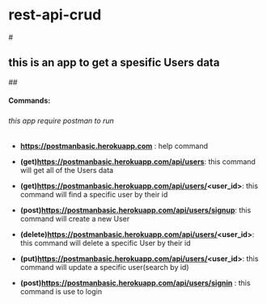 # rest-api-crud

#<h2>this is an app to get a spesific Users data</h2>

##<h4>Commands: </h4>

### <h6> this app require postman to run </h6>

* __https://postmanbasic.herokuapp.com__ : help command

* __(get)https://postmanbasic.herokuapp.com/api/users__: this command will get all of the Users data

* __(get)https://postmanbasic.herokuapp.com/api/users/<user_id>__: this command will find a specific user by their id

* __(post)https://postmanbasic.herokuapp.com/api/users/signup__: this command will create a new User

* __(delete)https://postmanbasic.herokuapp.com/api/users/<user_id>__: this command will delete a specific User by their id

* __(put)https://postmanbasic.herokuapp.com/api/users/<user_id>__: this command will update a specific user(search by id)

* __(post)https://postmanbasic.herokuapp.com/api/users/signin__ : this command is use to login



